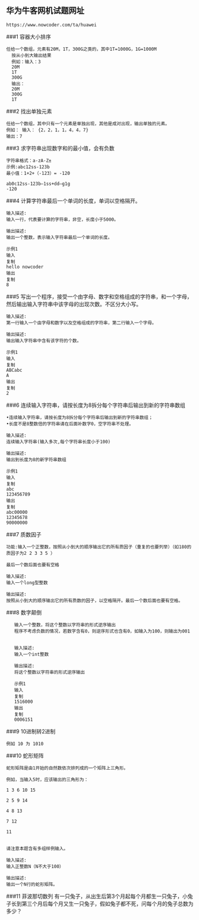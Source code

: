 ## 华为牛客网机试题网址
    https://www.nowcoder.com/ta/huawei

###1 容器大小排序
    
    任给一个数组，元素有20M，1T，300G之类的，其中1T=1000G，1G=1000M
      按从小到大输出结果
      例如：输入：3
      20M
      1T
      300G
      输出：
      20M
      300G
      1T

###2 找出单独元素

    任给一个数组，其中只有一个元素是单独出现，其他是成对出现，输出单独的元素。
    例如： 输入： {2，2，1，1，4，4，7}
    输出：7
    
###3 求字符串出现数字和的最小值，会有负数
    
    字符串格式：a-zA-Z±
    示例:abc12ss-123b
    最小值：1+2+（-123）= -120
    
    ab0c12ss-123b–1ss+dd–g1g
    -120
    
###4 计算字符串最后一个单词的长度，单词以空格隔开。
    
    输入描述:
    输入一行，代表要计算的字符串，非空，长度小于5000。
    
    输出描述:
    输出一个整数，表示输入字符串最后一个单词的长度。
    
    示例1
    输入
    复制
    hello nowcoder
    输出
    复制
    8
    
###5 写出一个程序，接受一个由字母、数字和空格组成的字符串，和一个字母，然后输出输入字符串中该字母的出现次数。不区分大小写。
    
    输入描述:
    第一行输入一个由字母和数字以及空格组成的字符串，第二行输入一个字母。
    
    输出描述:
    输出输入字符串中含有该字符的个数。
    
    示例1
    输入
    复制
    ABCabc
    A
    输出
    复制
    2
    
###6 连续输入字符串，请按长度为8拆分每个字符串后输出到新的字符串数组

    •连续输入字符串，请按长度为8拆分每个字符串后输出到新的字符串数组；
    •长度不是8整数倍的字符串请在后面补数字0，空字符串不处理。
    
    输入描述:
    连续输入字符串(输入多次,每个字符串长度小于100)
    
    输出描述:
    输出到长度为8的新字符串数组
    
    示例1
    输入
    复制
    abc
    123456789
    输出
    复制
    abc00000
    12345678
    90000000
###7 质数因子
    
    功能:输入一个正整数，按照从小到大的顺序输出它的所有质因子（重复的也要列举）（如180的质因子为2 2 3 3 5 ）
    
    最后一个数后面也要有空格
    
    输入描述:
    输入一个long型整数
    
    输出描述:
    按照从小到大的顺序输出它的所有质数的因子，以空格隔开。最后一个数后面也要有空格。
    
###8 数字颠倒
    
       输入一个整数，将这个整数以字符串的形式逆序输出
       程序不考虑负数的情况，若数字含有0，则逆序形式也含有0，如输入为100，则输出为001
       
       
       输入描述:
       输入一个int整数
       
       输出描述:
       将这个整数以字符串的形式逆序输出
       
       示例1
       输入
       复制
       1516000
       输出
       复制
       0006151
       
###9 10进制转2进制
        
    例如 10 为 1010
    
    
###10 蛇形矩阵
    
    蛇形矩阵是由1开始的自然数依次排列成的一个矩阵上三角形。
    
    例如，当输入5时，应该输出的三角形为：
    
    1 3 6 10 15
    
    2 5 9 14
    
    4 8 13
    
    7 12
    
    11
    
    
    请注意本题含有多组样例输入。
    
    输入描述:
    输入正整数N（N不大于100）
    
    输出描述:
    输出一个N行的蛇形矩阵。  
    
###11 菲波那切数列 
    有一只兔子，从出生后第3个月起每个月都生一只兔子，小兔子长到第三个月后每个月又生一只兔子，假如兔子都不死，问每个月的兔子总数为多少？
